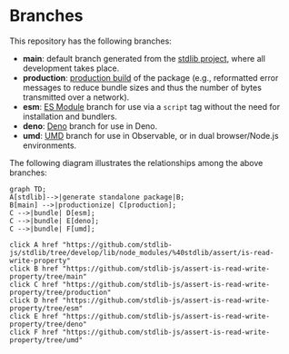 <!--

@license Apache-2.0

Copyright (c) 2022 The Stdlib Authors.

Licensed under the Apache License, Version 2.0 (the "License");
you may not use this file except in compliance with the License.
You may obtain a copy of the License at

    http://www.apache.org/licenses/LICENSE-2.0

Unless required by applicable law or agreed to in writing, software
distributed under the License is distributed on an "AS IS" BASIS,
WITHOUT WARRANTIES OR CONDITIONS OF ANY KIND, either express or implied.
See the License for the specific language governing permissions and
limitations under the License.

-->

# Branches

This repository has the following branches:

-   **main**: default branch generated from the [stdlib project][stdlib-url], where all development takes place.
-   **production**: [production build][production-url] of the package (e.g., reformatted error messages to reduce bundle sizes and thus the number of bytes transmitted over a network).
-   **esm**: [ES Module][esm-url] branch for use via a `script` tag without the need for installation and bundlers.
-   **deno**: [Deno][deno-url] branch for use in Deno.
-   **umd**: [UMD][umd-url] branch for use in Observable, or in dual browser/Node.js environments.

The following diagram illustrates the relationships among the above branches:

```mermaid
graph TD;
A[stdlib]-->|generate standalone package|B;
B[main] -->|productionize| C[production];
C -->|bundle| D[esm];
C -->|bundle| E[deno];
C -->|bundle| F[umd];

click A href "https://github.com/stdlib-js/stdlib/tree/develop/lib/node_modules/%40stdlib/assert/is-read-write-property"
click B href "https://github.com/stdlib-js/assert-is-read-write-property/tree/main"
click C href "https://github.com/stdlib-js/assert-is-read-write-property/tree/production"
click D href "https://github.com/stdlib-js/assert-is-read-write-property/tree/esm"
click E href "https://github.com/stdlib-js/assert-is-read-write-property/tree/deno"
click F href "https://github.com/stdlib-js/assert-is-read-write-property/tree/umd"
```

[stdlib-url]: https://github.com/stdlib-js/stdlib/tree/develop/lib/node_modules/%40stdlib/assert/is-read-write-property
[production-url]: https://github.com/stdlib-js/assert-is-read-write-property/tree/production
[deno-url]: https://github.com/stdlib-js/assert-is-read-write-property/tree/deno
[umd-url]: https://github.com/stdlib-js/assert-is-read-write-property/tree/umd
[esm-url]: https://github.com/stdlib-js/assert-is-read-write-property/tree/esm